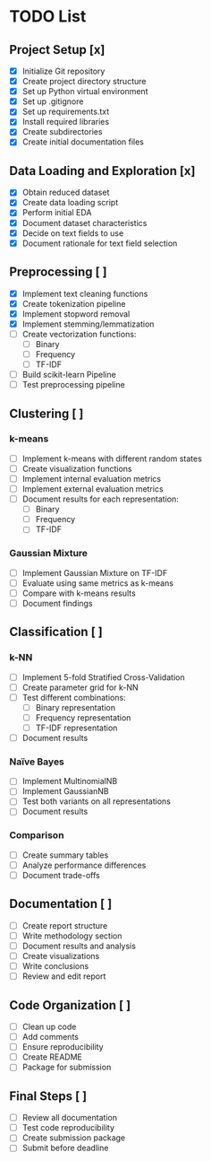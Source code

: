 # TODO List

## Project Setup [x]
- [x] Initialize Git repository
- [x] Create project directory structure
- [x] Set up Python virtual environment
- [x] Set up .gitignore
- [x] Set up requirements.txt
- [x] Install required libraries
- [x] Create subdirectories
- [x] Create initial documentation files

## Data Loading and Exploration [x]
- [x] Obtain reduced dataset
- [x] Create data loading script
- [x] Perform initial EDA
- [x] Document dataset characteristics
- [x] Decide on text fields to use
- [x] Document rationale for text field selection

## Preprocessing [ ]
- [x] Implement text cleaning functions
- [x] Create tokenization pipeline
- [x] Implement stopword removal
- [x] Implement stemming/lemmatization
- [ ] Create vectorization functions:
  - [ ] Binary
  - [ ] Frequency
  - [ ] TF-IDF
- [ ] Build scikit-learn Pipeline
- [ ] Test preprocessing pipeline

## Clustering [ ]
### k-means
- [ ] Implement k-means with different random states
- [ ] Create visualization functions
- [ ] Implement internal evaluation metrics
- [ ] Implement external evaluation metrics
- [ ] Document results for each representation:
  - [ ] Binary
  - [ ] Frequency
  - [ ] TF-IDF

### Gaussian Mixture
- [ ] Implement Gaussian Mixture on TF-IDF
- [ ] Evaluate using same metrics as k-means
- [ ] Compare with k-means results
- [ ] Document findings

## Classification [ ]
### k-NN
- [ ] Implement 5-fold Stratified Cross-Validation
- [ ] Create parameter grid for k-NN
- [ ] Test different combinations:
  - [ ] Binary representation
  - [ ] Frequency representation
  - [ ] TF-IDF representation
- [ ] Document results

### Naïve Bayes
- [ ] Implement MultinomialNB
- [ ] Implement GaussianNB
- [ ] Test both variants on all representations
- [ ] Document results

### Comparison
- [ ] Create summary tables
- [ ] Analyze performance differences
- [ ] Document trade-offs

## Documentation [ ]
- [ ] Create report structure
- [ ] Write methodology section
- [ ] Document results and analysis
- [ ] Create visualizations
- [ ] Write conclusions
- [ ] Review and edit report

## Code Organization [ ]
- [ ] Clean up code
- [ ] Add comments
- [ ] Ensure reproducibility
- [ ] Create README
- [ ] Package for submission

## Final Steps [ ]
- [ ] Review all documentation
- [ ] Test code reproducibility
- [ ] Create submission package
- [ ] Submit before deadline 